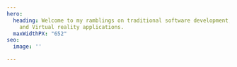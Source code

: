 ```yaml
---
hero:
  heading: Welcome to my ramblings on traditional software development, Augmented
    and Virtual reality applications.
  maxWidthPX: "652"
seo:
  image: ''

---
```

